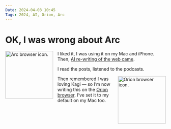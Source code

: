```yaml
---
Date: 2024-04-03 10:45
Tags: 2024, AI, Orion, Arc
---
```


# OK, I was wrong about Arc

<img src="https://cdn.some.pics/phils/660d34f2a96cc.webp" alt="Arc browser icon." style="width:150px; height:auto; float:left; margin-right:1em; margin-bottom:1em;">

I liked it, I was using it on my Mac and iPhone. Then, [AI re-writing of the web came](https://m.youtube.com/playlist?list=PLsQcewe-IK8rQOrh4I29Bt_br1HxQsBku). 

I read the posts, listened to the podcasts. 

<img src="https://cdn.some.pics/phils/660d354d27b0e.png" alt="Orion browser icon." style="width:150px; height:auto; float:right; margin-left:1em; margin-bottom:1em;">

Then remembered I was loving Kagi — so I’m now writing this on the [Orion browser](https://kagi.com/orion/). I’ve set it to my default on my Mac too.